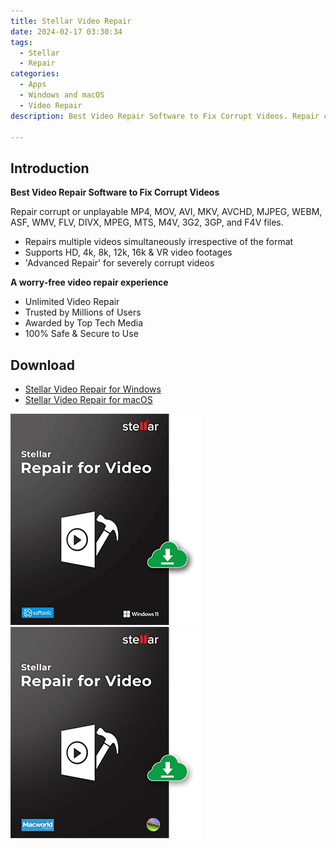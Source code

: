 ```yaml
---
title: Stellar Video Repair
date: 2024-02-17 03:30:34
tags: 
  - Stellar
  - Repair
categories: 
  - Apps
  - Windows and macOS
  - Video Repair
description: Best Video Repair Software to Fix Corrupt Videos. Repair corrupt or unplayable MP4, MOV, AVI, MKV, AVCHD, MJPEG, WEBM, ASF, WMV, FLV, DIVX, MPEG, MTS, M4V, 3G2, 3GP, and F4V files.

---
```


## Introduction

**Best Video Repair Software to Fix Corrupt Videos**

Repair corrupt or unplayable MP4, MOV, AVI, MKV, AVCHD, MJPEG, WEBM, ASF, WMV, FLV, DIVX, MPEG, MTS, M4V, 3G2, 3GP, and F4V files.

- Repairs multiple videos simultaneously irrespective of the format
- Supports HD, 4k, 8k, 12k, 16k & VR video footages
- 'Advanced Repair' for severely corrupt videos

**A worry-free video repair experience**

- Unlimited Video Repair
- Trusted by Millions of Users
- Awarded by Top Tech Media
- 100% Safe & Secure to Use


## Download

- [Stellar Video Repair for Windows](/stellar-video-repair-for-win/)
- [Stellar Video Repair for macOS](/stellar-video-repair-for-mac/)

[![](/images/apps/stellar/stellar-repair-for-video/logo/win.png)](/stellar-video-repair-for-win/)
[![](/images/apps/stellar/stellar-repair-for-video/logo/mac.png)](/stellar-video-repair-for-mac/)
 

 
 
 
